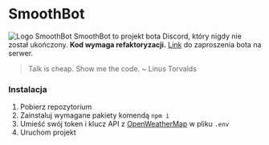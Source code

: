 # SmoothBot 
![Logo SmoothBot](https://cdn.discordapp.com/attachments/777615056220192808/814953454823800902/smooth_nobg_black.png)
SmoothBot to projekt bota Discord, który nigdy nie został ukończony. **Kod wymaga refaktoryzacji.** [Link](https://discord.com/oauth2/authorize?client_id=691720255944261753&scope=bot&permissions=8) do zaproszenia bota na serwer.

> Talk is cheap. Show me the code. ~ Linus Torvalds

### Instalacja
 1. Pobierz repozytorium
 2. Zainstaluj wymagane pakiety komendą `npm i`
 3. Umieść swój token i klucz API z [OpenWeatherMap](https://openweathermap.org/api) w pliku `.env`
 4. Uruchom projekt
